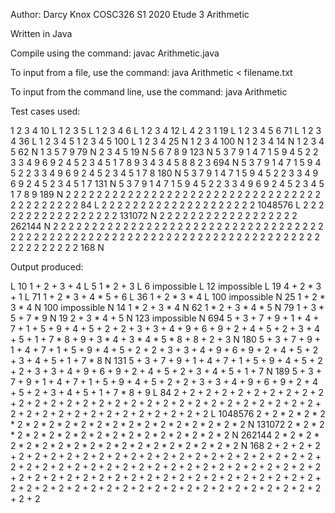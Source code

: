 Author: Darcy Knox
COSC326 S1 2020
Etude 3
Arithmetic

Written in Java

Compile using the command:
javac Arithmetic.java

To input from a file, use the command:
java Arithmetic < filename.txt

To input from the command line, use the command:
java Arithmetic


Test cases used:

1 2 3 4
10 L
1 2 3
5 L
1 2 3 4
6 L
1 2 3 4
12 L
4 2 3 1
19 L
1 2 3 4 5 6
71 L
1 2 3 4
36 L
1 2 3 4 5 1 2 3 4 5
100 L
1 2 3 4
25 N
1 2 3 4
100 N
1 2 3 4
14 N
1 2 3 4 5
62 N
1 3 5 7 9
79 N
2 3 4 5
19 N
5 6 7 8 9
123 N
5 3 7 9 1 4 7 1 5 9 4 5 2 2 3 3 4 9 6 9 2 4 5 2 3 4 5 1 7 8 9 3 4 3 4 5 8 8 2 3
694 N
5 3 7 9 1 4 7 1 5 9 4 5 2 2 3 3 4 9 6 9 2 4 5 2 3 4 5 1 7 8
180 N
5 3 7 9 1 4 7 1 5 9 4 5 2 2 3 3 4 9 6 9 2 4 5 2 3 4 5 1 7
131 N
5 3 7 9 1 4 7 1 5 9 4 5 2 2 3 3 4 9 6 9 2 4 5 2 3 4 5 1 7 8 9
189 N
2 2 2 2 2 2 2 2 2 2 2 2 2 2 2 2 2 2 2 2 2 2 2 2 2 2 2 2 2 2 2 2 2 2 2 2 2 2 2 2 2 2
84 L
2 2 2 2 2 2 2 2 2 2 2 2 2 2 2 2 2 2 2 2
1048576 L
2 2 2 2 2 2 2 2 2 2 2 2 2 2 2 2 2
131072 N
2 2 2 2 2 2 2 2 2 2 2 2 2 2 2 2 2 2
262144 N
2 2 2 2 2 2 2 2 2 2 2 2 2 2 2 2 2 2 2 2 2 2 2 2 2 2 2 2 2 2 2 2 2 2 2 2 2 2 2 2 2 2 2 2 2 2 2 2 2 2 2 2 2 2 2 2 2 2 2 2 2 2 2 2 2 2 2 2 2 2 2 2 2 2 2 2 2 2 2 2 2 2 2 2
168 N


Output produced:

L 10 1 + 2 + 3 + 4
L 5 1 * 2 + 3
L 6 impossible
L 12 impossible
L 19 4 + 2 * 3 + 1
L 71 1 + 2 * 3 + 4 * 5 + 6
L 36 1 + 2 * 3 * 4
L 100 impossible
N 25 1 + 2 * 3 * 4
N 100 impossible
N 14 1 * 2 + 3 * 4
N 62 1 * 2 + 3 * 4 * 5
N 79 1 + 3 * 5 + 7 * 9
N 19 2 + 3 * 4 + 5
N 123 impossible
N 694 5 + 3 + 7 + 9 + 1 + 4 + 7 + 1 + 5 + 9 + 4 + 5 + 2 + 2 + 3 + 3 + 4 + 9 + 6 + 9 + 2 + 4 + 5 + 2 + 3 + 4 + 5 + 1 + 7 * 8 + 9 + 3 * 4 + 3 * 4 * 5 * 8 + 8 + 2 + 3
N 180 5 + 3 + 7 + 9 + 1 + 4 + 7 + 1 + 5 + 9 + 4 + 5 + 2 + 2 + 3 + 3 + 4 + 9 + 6 + 9 + 2 + 4 + 5 + 2 + 3 + 4 + 5 + 1 + 7 * 8
N 131 5 + 3 + 7 + 9 + 1 + 4 + 7 + 1 + 5 + 9 + 4 + 5 + 2 + 2 + 3 + 3 + 4 + 9 + 6 + 9 + 2 + 4 + 5 + 2 + 3 + 4 + 5 + 1 + 7
N 189 5 + 3 + 7 + 9 + 1 + 4 + 7 + 1 + 5 + 9 + 4 + 5 + 2 + 2 + 3 + 3 + 4 + 9 + 6 + 9 + 2 + 4 + 5 + 2 + 3 + 4 + 5 + 1 + 7 * 8 + 9
L 84 2 + 2 + 2 + 2 + 2 + 2 + 2 + 2 + 2 + 2 + 2 + 2 + 2 + 2 + 2 + 2 + 2 + 2 + 2 + 2 + 2 + 2 + 2 + 2 + 2 + 2 + 2 + 2 + 2 + 2 + 2 + 2 + 2 + 2 + 2 + 2 + 2 + 2 + 2 + 2 + 2 + 2
L 1048576 2 + 2 * 2 * 2 * 2 * 2 * 2 * 2 * 2 * 2 * 2 * 2 * 2 * 2 * 2 * 2 * 2 * 2 * 2 * 2
N 131072 2 * 2 * 2 * 2 * 2 * 2 * 2 * 2 * 2 * 2 * 2 * 2 * 2 * 2 * 2 * 2 * 2
N 262144 2 * 2 * 2 * 2 * 2 * 2 * 2 * 2 * 2 * 2 * 2 * 2 * 2 * 2 * 2 * 2 * 2 * 2
N 168 2 + 2 + 2 + 2 + 2 + 2 + 2 + 2 + 2 + 2 + 2 + 2 + 2 + 2 + 2 + 2 + 2 + 2 + 2 + 2 + 2 + 2 + 2 + 2 + 2 + 2 + 2 + 2 + 2 + 2 + 2 + 2 + 2 + 2 + 2 + 2 + 2 + 2 + 2 + 2 + 2 + 2 + 2 + 2 + 2 + 2 + 2 + 2 + 2 + 2 + 2 + 2 + 2 + 2 + 2 + 2 + 2 + 2 + 2 + 2 + 2 + 2 + 2 + 2 + 2 + 2 + 2 + 2 + 2 + 2 + 2 + 2 + 2 + 2 + 2 + 2 + 2 + 2 + 2 + 2 + 2 + 2 + 2 + 2
